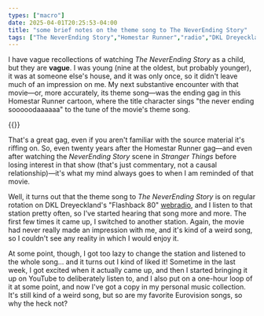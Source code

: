 ```yaml
---
types: ["macro"]
date: 2025-04-01T20:25:53-04:00
title: "some brief notes on the theme song to The NeverEnding Story"
tags: ["The NeverEnding Story","Homestar Runner","radio","DKL Dreyeckland","Stranger Things"]
---
```

I have vague recollections of watching *The NeverEnding Story* as a child, but they are **vague**. I was young (nine at the oldest, but probably younger), it was at someone else's house, and it was only once, so it didn't leave much of an impression on me. My next substantive encounter with that movie—or, more accurately, its theme song—was the ending gag in this Homestar Runner cartoon, where the title character sings "the never ending sooooodaaaaaa" to the tune of the movie's theme song. 

{{<youtube id="4GCrAKpvvuU">}}

That's a great gag, even if you aren't familiar with the source material it's riffing on. So, even twenty years after the Homestar Runner gag—and even after watching the *NeverEnding Story* scene in *Stranger Things* before losing interest in that show (that's just commentary, not a causal relationship)—it's what my mind always goes to when I am reminded of that movie. 

Well, it turns out that the theme song to *The NeverEnding Story* is on regular rotation on DKL Dreyeckland's "Flashback 80" [webradio](https://www.radiodkl.com/dkl-flashback-80), and I listen to that station pretty often, so I've started hearing that song more and more. The first few times it came up, I switched to another station. Again, the movie had never really made an impression with me, and it's kind of a weird song, so I couldn't see any reality in which I would enjoy it.

At some point, though, I got too lazy to change the station and listened to the whole song... and it turns out I kind of liked it! Sometime in the last week, I got excited when it actually came up, and then I started bringing it up on YouTube to deliberately listen to, and I also put on a one-hour loop of it at some point, and now I've got a copy in my personal music collection. It's still kind of a weird song, but so are my favorite Eurovision songs, so why the heck not?